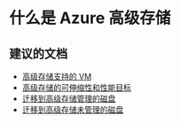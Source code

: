 <properties
    pageTitle="What is Azure Premium Storage"
    description="什么是 Azure 高级存储"
    service="microsoft.storage"
    resource="storageaccounts"
    authors="passaree"
    displayOrder=""
    selfHelpType="generic"
    supportTopicIds="32551672"
    resourceTags=""
    productPesIds="15629"
    cloudEnvironments="public"
/>


# <a name="what-is-azure-premium-storage"></a>什么是 Azure 高级存储

## <a name="recommended-documents"></a>**建议的文档**
- [高级存储支持的 VM](https://docs.microsoft.com/azure/storage/storage-premium-storage#premium-storage-supported-vms)
- [高级存储的可伸缩性和性能目标](https://docs.microsoft.com/azure/storage/storage-premium-storage#premium-storage-scalability-and-performance-targets)
- [迁移到高级存储管理的磁盘](https://docs.microsoft.com/azure/virtual-machines/virtual-machines-windows-migrate-to-managed-disks)
- [迁移到高级存储未管理的磁盘](https://docs.microsoft.com/azure/storage/storage-migration-to-premium-storage#plan-the-migration-to-premium-storage)

